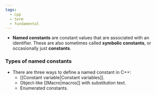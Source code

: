 ```yaml
---
tags:
  - cpp
  - term
  - fundamental
---
```

- **Named constants** are constant values that are associated with an identifier. These are also sometimes called **symbolic constants**, or occasionally just **constants**.

### Types of named constants
- There are three ways to define a named constant in C++:
	- [[Constant variable|Constant variables]].
	- Object-like [[Macro|macros]] with substitution text.
	- Enumerated constants.
